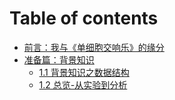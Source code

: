 # Table of contents

* [前言：我与《单细胞交响乐》的缘分](README.md)
* [准备篇：背景知识](01/README.md)
  * [1.1 背景知识之数据结构](01/01-1.md)
  * [1.2 总览-从实验到分析](01/01-2.md)

